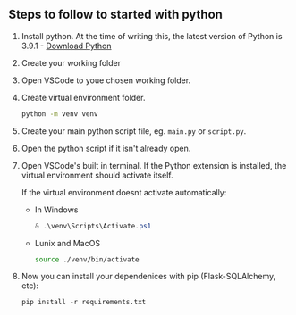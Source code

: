 ## Steps to follow to started with python

1. Install python. At the time of writing this, the latest version of Python is 3.9.1 - [Download Python](https://www.python.org/downloads/)

2. Create your working folder

3. Open VSCode to youe chosen working folder.
4. Create virtual environment folder.
   ```sh
   python -m venv venv
   ```
5. Create your main python script file, eg. `main.py` or `script.py`.
6. Open the python script if it isn't already open.
7. Open VSCode's built in terminal. If the Python extension is installed, the virtual environment should activate itself.

   If the virtual environment doesnt activate automatically:

   - In Windows
     ```powershell
     & .\venv\Scripts\Activate.ps1
     ```
   - Lunix and MacOS
     ```sh
     source ./venv/bin/activate
     ```

8. Now you can install your dependenices with pip (Flask-SQLAlchemy, etc):
   ```shell
   pip install -r requirements.txt
   ```
